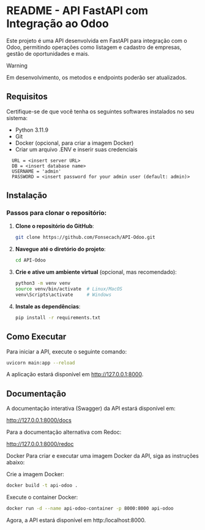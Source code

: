 # README - API FastAPI com Integração ao Odoo

Este projeto é uma API desenvolvida em FastAPI para integração com o Odoo, permitindo operações como listagem e cadastro de empresas, gestão de oportunidades e mais.
>[!WARNING]
>Em desenvolvimento, os metodos e endpoints poderão ser atualizados.

## Requisitos

Certifique-se de que você tenha os seguintes softwares instalados no seu sistema:
- Python 3.11.9
- Git
- Docker (opcional, para criar a imagem Docker)
- Criar um arquivo .ENV e inserir suas credenciais

```
  URL = <insert server URL>
  DB = <insert database name>
  USERNAME = 'admin'
  PASSWORD = <insert password for your admin user (default: admin)>
```

## Instalação

### Passos para clonar o repositório:

1. **Clone o repositório do GitHub**:
    ```bash
    git clone https://github.com/Fonsecach/API-Odoo.git
    ```

2. **Navegue até o diretório do projeto**:
    ```bash
    cd API-Odoo
    ```

3. **Crie e ative um ambiente virtual** (opcional, mas recomendado):
    ```bash
    python3 -m venv venv
    source venv/bin/activate  # Linux/MacOS
    venv\Scripts\activate     # Windows
    ```

4. **Instale as dependências**:
    ```bash
    pip install -r requirements.txt
    ```

## Como Executar

Para iniciar a API, execute o seguinte comando:

```bash
uvicorn main:app --reload
```

A aplicação estará disponível em http://127.0.0.1:8000.

## Documentação

A documentação interativa (Swagger) da API estará disponível em:

http://127.0.0.1:8000/docs

Para a documentação alternativa com Redoc:

http://127.0.0.1:8000/redoc

Docker
Para criar e executar uma imagem Docker da API, siga as instruções abaixo:

Crie a imagem Docker:


```bash
docker build -t api-odoo .
```
Execute o container Docker:


```bash
docker run -d --name api-odoo-container -p 8000:8000 api-odoo
```
Agora, a API estará disponível em http:/localhost:8000.
